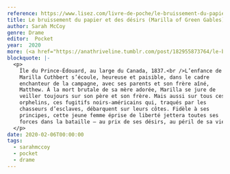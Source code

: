 ```yaml
---
reference: https://www.lisez.com/livre-de-poche/le-bruissement-du-papier-et-des-desirs/9782266291798
title: Le bruissement du papier et des désirs (Marilla of Green Gables)
author: Sarah McCoy
genre: Drame
editor:  Pocket
year:  2020
more: (<a href="https://anathriveline.tumblr.com/post/182955873764/le-bruissement-du-papier-et-des-d%C3%A9sirs-marilla-of">Michel Lafon</a>, 2019)
blockquote: |-
  <p>
    Île du Prince-Édouard, au large du Canada, 1837.<br />L’enfance de
    Marilla Cuthbert s’écoule, heureuse et paisible, dans le cadre
    enchanteur de la campagne, avec ses parents et son frère aîné,
    Matthew. À la mort brutale de sa mère adorée, Marilla se jure de
    veiller toujours sur son père et son frère. Mais aussi sur tous ces
    orphelins, ces fugitifs noirs-américains qui, traqués par les
    chasseurs d’esclaves, débarquent sur leurs côtes. Fidèle à ses
    principes, cette jeune femme éprise de liberté jettera toutes ses
    forces dans la bataille – au prix de ses désirs, au péril de sa vie…
  </p>
date: 2020-02-06T00:00:00
tags:
  - sarahmccoy
  - pocket
  - drame
---
```


